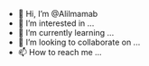 - 👋 Hi, I’m @Alilmamab
- 👀 I’m interested in ...
- 🌱 I’m currently learning ...
- 💞️ I’m looking to collaborate on ...
- 📫 How to reach me ...

<!---
Alilmamab/Alilmamab is a ✨ special ✨ repository because its `README.md` (this file) appears on your GitHub profile.
You can click the Preview link to take a look at your changes.
--->

